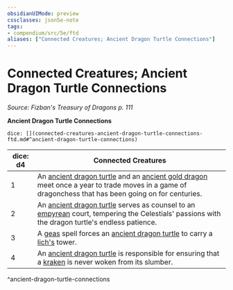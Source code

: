 ```yaml
---
obsidianUIMode: preview
cssclasses: json5e-note
tags:
- compendium/src/5e/ftd
aliases: ["Connected Creatures; Ancient Dragon Turtle Connections"]
---
```

# Connected Creatures; Ancient Dragon Turtle Connections
*Source: Fizban's Treasury of Dragons p. 111* 

**Ancient Dragon Turtle Connections**

`dice: [](connected-creatures-ancient-dragon-turtle-connections-ftd.md#^ancient-dragon-turtle-connections)`

| dice: d4 | Connected Creatures |
|----------|---------------------|
| 1 | An [ancient dragon turtle](/Systems/5e/bestiary/dragon/ancient-dragon-turtle-ftd.md) and an [ancient gold dragon](/Systems/5e/bestiary/dragon/ancient-gold-dragon.md) meet once a year to trade moves in a game of dragonchess that has been going on for centuries. |
| 2 | An [ancient dragon turtle](/Systems/5e/bestiary/dragon/ancient-dragon-turtle-ftd.md) serves as counsel to an [empyrean](/Systems/5e/bestiary/celestial/empyrean.md) court, tempering the Celestials' passions with the dragon turtle's endless patience. |
| 3 | A [geas](/Systems/5e/spells/geas.md) spell forces an [ancient dragon turtle](/Systems/5e/bestiary/dragon/ancient-dragon-turtle-ftd.md) to carry a [lich's](/Systems/5e/bestiary/undead/lich.md) tower. |
| 4 | An [ancient dragon turtle](/Systems/5e/bestiary/dragon/ancient-dragon-turtle-ftd.md) is responsible for ensuring that a [kraken](/Systems/5e/bestiary/monstrosity/kraken.md) is never woken from its slumber. |
^ancient-dragon-turtle-connections